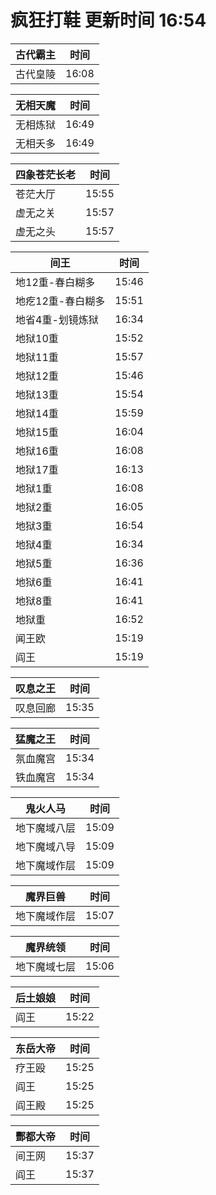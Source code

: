 # 疯狂打鞋 更新时间 16:54

| 古代霸主   | 时间    |
|--------|-------|
| 古代皇陵 | 16:08 |

| 无相天魔   | 时间    |
|--------|-------|
| 无相炼狱 | 16:49 |
| 无相夭多 | 16:49 |

| 四象苍茫长老   | 时间    |
|--------|-------|
| 苍茫大厅 | 15:55 |
| 虚无之关 | 15:57 |
| 虚无之头 | 15:57 |

| 间王   | 时间    |
|--------|-------|
| 地12重-春白糊多 | 15:46 |
| 地疙12重-春白糊多 | 15:51 |
| 地省4重-划镜炼狱 | 16:34 |
| 地狱10重 | 15:52 |
| 地狱11重 | 15:57 |
| 地狱12重 | 15:46 |
| 地狱13重 | 15:54 |
| 地狱14重 | 15:59 |
| 地狱15重 | 16:04 |
| 地狱16重 | 16:08 |
| 地狱17重 | 16:13 |
| 地狱1重 | 16:08 |
| 地狱2重 | 16:05 |
| 地狱3重 | 16:54 |
| 地狱4重 | 16:34 |
| 地狱5重 | 16:36 |
| 地狱6重 | 16:41 |
| 地狱8重 | 16:41 |
| 地狱重 | 16:52 |
| 闻王欧 | 15:19 |
| 阎王 | 15:19 |

| 叹息之王   | 时间    |
|--------|-------|
| 叹息回廊 | 15:35 |

| 猛魔之王   | 时间    |
|--------|-------|
| 氛血魔宫 | 15:34 |
| 铁血魔宫 | 15:34 |

| 鬼火人马   | 时间    |
|--------|-------|
| 地下魔域八层 | 15:09 |
| 地下魔域八导 | 15:09 |
| 地下魔域作层 | 15:09 |

| 魔界巨兽   | 时间    |
|--------|-------|
| 地下魔域作层 | 15:07 |

| 魔界统领   | 时间    |
|--------|-------|
| 地下魔域七层 | 15:06 |

| 后土娘娘   | 时间    |
|--------|-------|
| 阎王 | 15:22 |

| 东岳大帝   | 时间    |
|--------|-------|
| 疗王殴 | 15:25 |
| 阎王 | 15:25 |
| 阎王殿 | 15:25 |

| 酆都大帝   | 时间    |
|--------|-------|
| 间王网 | 15:37 |
| 阎王 | 15:37 |